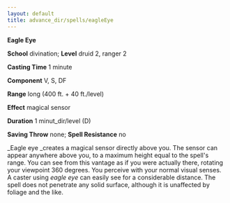 ```yaml
---
layout: default
title: advance_dir/spells/eagleEye
---
```

 **Eagle Eye**

**School** divination; **Level** druid 2, ranger 2

**Casting Time** 1 minute

**Component** V, S, DF

**Range** long (400 ft. + 40 ft./level)

**Effect** magical sensor

**Duration** 1 minut_dir/level (D)

**Saving Throw** none; **Spell Resistance** no

_Eagle eye _creates a magical sensor directly above you. The sensor can appear anywhere above you, to a maximum height equal to the spell's range. You can see from this vantage as if you were actually there, rotating your viewpoint 360 degrees. You perceive with your normal visual senses. A caster using _eagle eye_ can easily see for a considerable distance. The spell does not penetrate any solid surface, although it is unaffected by foliage and the like.

